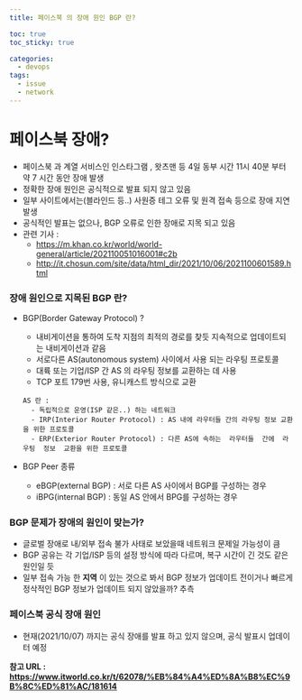 ```yaml
---
title: 페이스북 의 장애 원인 BGP 란?

toc: true
toc_sticky: true

categories:
  - devops
tags:
  - issue
  - network
---
```


# 페이스북 장애?
  - 페이스북 과 계열 서비스인 인스타그램 , 왓츠맨 등 4일 동부 시간 11시 40분 부터 약 7 시간 동안 장애 발생
  - 정확한 장애 원인은 공식적으로 발표 되지 않고 있음
  - 일부 사이트에서는(블라인드 등..) 사원증 테그 오류 및 원격 접속 등으로 장애 지연 발생
  - 공식적인 발표는 없으나, BGP 오류로 인한 장애로 지목 되고 있음
  - 관련 기사 : 
    - https://m.khan.co.kr/world/world-general/article/202110051016001#c2b
    - http://it.chosun.com/site/data/html_dir/2021/10/06/2021100601589.html

### 장애 원인으로 지목된 BGP 란?

  - BGP(Border Gateway Protocol) ?
    - 내비게이션을 통하여 도착 지점의 최적의 경로를 찾듯 지속적으로 업데이트되는 내비게이션과 같음
    - 서로다른 AS(autonomous system) 사이에서 사용 되는 라우팅 프로토콜
    - 대륙 또는 기업/ISP 간 AS 의 라우팅 정보를 교환하는 데 사용
    - TCP 포트 179번 사용, 유니캐스트 방식으로 교환
    
    ```
    AS 란 : 
      - 독립적으로 운영(ISP 같은..) 하는 네트워크 
      - IRP(Interior Router Protocol) : AS 내에 라우터들 간의 라우팅 정보 교환을 위한 프로토콜 
      - ERP(Exterior Router Protocol) : 다른 AS에 속하는  라우터들  간에  라우팅  정보  교환을 위한 프로토콜
    ```

  - BGP Peer 종류
    - eBGP(external BGP) : 서로 다른 AS 사이에서 BGP를 구성하는 경우
    - iBPG(internal BGP) : 동일 AS 안에서 BPG를 구성하는 경우

### BGP 문제가 장애의 원인이 맞는가?
  - 글로벌 장애로 내/외부 접속 불가 사태로 보았을때 네트워크 문제일 가능성이 큼
  - BGP 공유는 각 기업/ISP 등의 설정 방식에 따라 다르며, 복구 시간이 긴 것도 같은 원인일 듯
  - 일부 접속 가능 한 **지역** 이 있는 것으로 봐서 BGP 정보가 업데이트 전이거나 빠르게 정삭적인 BGP 정보가 업데이트 되지 않았을까? 추측

### 페이스북 공식 장애 원인
  - 현재(2021/10/07) 까지는 공식 장애를 발표 하고 있지 않으며, 공식 발표시 업데이터 예정

**참고 URL : https://www.itworld.co.kr/t/62078/%EB%84%A4%ED%8A%B8%EC%9B%8C%ED%81%AC/181614**
